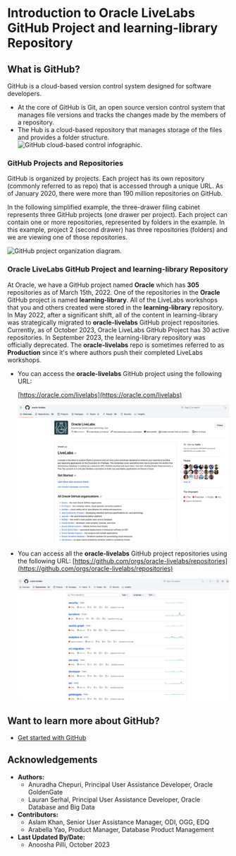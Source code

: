 # Introduction to Oracle LiveLabs GitHub Project and learning-library Repository

## What is GitHub?

GitHub is a cloud-based version control system designed for software developers.
  * At the core of GitHub is Git, an open source version control system that manages file versions and tracks the changes made by the members of a repository.
  * The Hub is a cloud-based repository that manages storage of the files and provides a folder structure.
  ![GitHub cloud-based control infographic.](./images/git-hub-what-is-github.png " ")

### **GitHub Projects and Repositories**

GitHub is organized by projects. Each project has its own repository (commonly referred to as repo) that is accessed through a unique URL. As of January 2020, there were more than 190 million repositories on GitHub.

In the following simplified example, the three-drawer filing cabinet represents three GitHub projects (one drawer per project). Each project can contain one or more repositories, represented by folders in the example. In this example, project 2 (second drawer) has three repositories (folders) and we are viewing one of those repositories.

  ![GitHub project organization diagram.](./images/git-hub-projects-repositories.png " ")

### **Oracle LiveLabs GitHub Project and learning-library Repository**

At Oracle, we have a GitHub project named **Oracle** which has **305** repositories as of March 15th, 2022. One of the repositories in the **Oracle** GitHub project is named **learning-library**. All of the LiveLabs workshops that you and others created were stored in the **learning-library** repository. In May 2022, after a significant shift, all of the content in learning-library was strategically migrated to **oracle-livelabs** GitHub project repositories. Currently, as of October 2023, Oracle LiveLabs GitHub Project has 30 active repositories. In September 2023, the  learning-library repository was officially deprecated. The **oracle-livelabs** repo is sometimes referred to as **Production** since it's where authors push their completed LiveLabs workshops.

+ You can access the **oracle-livelabs** GitHub project using the following URL:

  [https://oracle.com/livelabs](https://oracle.com/livelabs)

  ![Oracle LiveLabs GitHub Project](./images/oracle-livelabs-github-project.png " ")

+ You can access all the **oracle-livelabs** GitHub project repositories using the following URL:
  [https://github.com/orgs/oracle-livelabs/repositories](https://github.com/orgs/oracle-livelabs/repositories)

  ![Oracle LiveLabs GitHub Repositories.](./images/oracle-livelabs-github-repos.png " ")

## Want to learn more about GitHub?

* [Get started with GitHub](https://docs.github.com/en/get-started)

## Acknowledgements

* **Authors:**
    * Anuradha Chepuri, Principal User Assistance Developer, Oracle GoldenGate
    * Lauran Serhal, Principal User Assistance Developer, Oracle Database and Big Data
* **Contributors:**
    * Aslam Khan, Senior User Assistance Manager, ODI, OGG, EDQ
    * Arabella Yao, Product Manager, Database Product Management
* **Last Updated By/Date:**
    * Anoosha Pilli, October 2023
